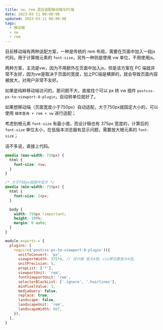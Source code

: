 ```yaml
---
title: vw、rem 混合适配移动端与PC端
date: 2023-03-11 00:00:00
updated: 2023-03-11 00:00:00
tags:
  - 移动端
  - vw
  - rem
---
```


目前移动端有两种适配方案，一种是传统的 rem 布局，需要在页面中加入一段js代码，用于计算根元素的 `font-size`，另外一种则是使用 vw 单位，不用使用js。

<!-- more -->

两种方案，主流是vw，因为不用额外在页面中加入js，但是该方案在 PC 端就非常不友好，因为vw是取决于页面的宽度，加上PC端是横屏的，就会导致页面内容被放大，对用户非常不友好。

如果是纯粹移动端访问的，那问题不大，直接找个可以 px 转 vw 插件 `postcss-px-to-viewport-8-plugin`，自动转单位就好了。

如果想移动端（页面宽度小于750px）自动适配，大于750px就固定大小的，可以使用 `媒体查询 + rem + vw` 进行适配；

考虑到根元素 `font-size` 有最小值，而设计稿也有 375px 宽度的，计算后的 `font-size` 单位太小，在低版本浏览器有显示问题，需要放大根元素的 `font-size`；

话不多说，直接上代码。

```css
@media (max-width: 750px) {
  html {
    font-size: 4vw; 
  }
}

/* 大于750px就居中显示 */
@media (min-width: 750px) {
  html {
    font-size: 24px;
  }

  body {
    width: 750px !important;
    height: 100%;
    margin: 0 auto;
  }
}

```

```js
module.exports = {
  plugins: [
    require('postcss-px-to-viewport-8-plugin')({
      unitToConvert: 'px',
      viewportWidth: 375*4, // 设计稿 放大4倍，css那也要放大4倍。
      unitPrecision: 5,
      propList: ['*'],
      viewportUnit: 'rem',
      fontViewportUnit: 'rem',
      selectorBlackList: ['.ignore', '.hairlines'],
      minPixelValue: 1,
      mediaQuery: false,
      replace: true,
      landscape: false,
      landscapeUnit: 'rem',
      landscapeWidth: 667,
    }),
  ],
}
```

